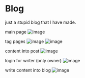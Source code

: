 # Blog
just a stupid blog that I have made.

main page
![image](https://user-images.githubusercontent.com/69069090/173191686-adfe795a-63ab-41b4-99f8-798ec3dcfb2b.png)

tag pages 
![image](https://user-images.githubusercontent.com/69069090/173191720-bc5032f3-b361-4a22-b098-06a04eb396af.png)
![image](https://user-images.githubusercontent.com/69069090/173191736-077aeeef-d7d4-4e3a-a96d-858d2dd2f18a.png)

content into post
![image](https://user-images.githubusercontent.com/69069090/173191756-03bcc07a-4b51-4db9-8495-99d7bb3f89d6.png)

login for writer (only owner)
![image](https://user-images.githubusercontent.com/69069090/173191780-10ab06df-f95d-4b51-8e4b-5ddeebc1fb79.png)

write content into blog 
![image](https://user-images.githubusercontent.com/69069090/173191822-28aa8b20-b311-4dcf-94ae-4e8a5cc1c5f1.png)


